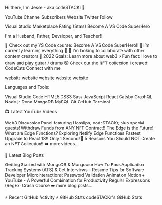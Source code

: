 Hi there, I'm Jesse - aka codeSTACKr 👋

YouTube Channel Subscribers Website Twitter Follow

Visual Studio Marketplace Rating (Stars) Become A VS Code SuperHero

I'm a Husband, Father, Developer, and Teacher!!

🔭 Check out my VS Code course: Become A VS Code SuperHero!!
🌱 I’m currently learning everything 🤣
👯 I’m looking to collaborate with other content creators
🥅 2022 Goals: Learn more about web3
⚡ Fun fact: I love to draw and play guitar / drums
😻 Check out the NFT collection I created: CodeCats
Connect with me:

website    website    website    website    website

Languages and Tools:

Visual Studio Code HTML5 CSS3 Sass JavaScript React Gatsby GraphQL Node.js Deno MongoDB MySQL Git GitHub Terminal


📺 Latest YouTube Videos

Web3 Discussion Panel featuring Hashlips, codeSTACKr, plus special guests!
Withdraw Funds from ANY NFT Contract!!
The Edge is the Future! What are Edge Functions? Exploring Netlify Edge Functions
Fastest Upgrade to React 18!! Only 1 Second! 🤯
5 Reasons You Should NOT Create an NFT Collection!!
➡️ more videos...

📕 Latest Blog Posts

Getting Started with MongoDB & Mongoose
How To Pass Application Tracking Systems (ATS) & Get Interviews - Resume Tips for Software Developer
Microinteractions: Password Validation Animation
Notion + YouTube - A Powerful Combination for Productivity
Regular Expressions (RegEx) Crash Course
➡️ more blog posts...

⚡ Recent GitHub Activity
⚡ GitHub Stats
codeSTACKr's GitHub Stats
